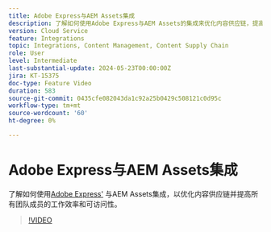 ```yaml
---
title: Adobe Express与AEM Assets集成
description: 了解如何使用Adobe Express与AEM Assets的集成来优化内容供应链，提高所有团队成员的工作效率和可访问性。
version: Cloud Service
feature: Integrations
topic: Integrations, Content Management, Content Supply Chain
role: User
level: Intermediate
last-substantial-update: 2024-05-23T00:00:00Z
jira: KT-15375
doc-type: Feature Video
duration: 583
source-git-commit: 0435cfe082043da1c92a25b0429c508121c0d95c
workflow-type: tm+mt
source-wordcount: '60'
ht-degree: 0%

---
```


# Adobe Express与AEM Assets集成

了解如何使用[Adobe Express&#39;](https://www.adobe.com/express/) 与AEM Assets集成，以优化内容供应链并提高所有团队成员的工作效率和可访问性。

>[!VIDEO](https://video.tv.adobe.com/v/3425193/?learn=on)
